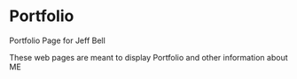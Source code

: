 # Portfolio
Portfolio Page for Jeff Bell

These web pages are meant to display Portfolio and other information about ME


